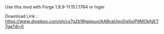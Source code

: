 Use this mod with Forge 1.8.9-11.15.1.1764 or higer

Download Link : https://www.dropbox.com/sh/cx7g2b16tgjexuv/AABceUgyDgXojP9MOkfgET7ga?dl=0
